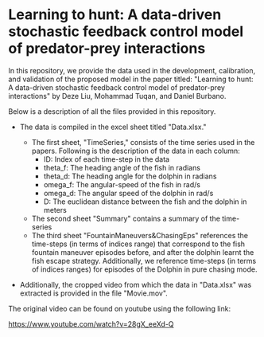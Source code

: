 # Learning to hunt: A data-driven stochastic feedback control model of predator-prey interactions

In this repository, we provide the data used in the development, calibration, and validation of the proposed model in the paper titled: "Learning to hunt: A data-driven stochastic feedback control model of predator-prey interactions" by Deze Liu, Mohammad Tuqan, and Daniel Burbano. 

Below is a description of all the files provided in this repository.

- The data is compiled in the excel sheet titled "Data.xlsx." 
  - The first sheet, "TimeSeries," consists of the time series used in the papers. Following is the description of the data in each column:
    - ID: Index of each time-step in the data
    - theta_f: The heading angle of the fish in radians
    - theta_d: The heading angle for the dolphin in radians
    - omega_f: The angular-speed of the fish in rad/s
    - omega_d: The angular speed of the dolphin in rad/s
    - D: The euclidean distance between the fish and the dolphin in meters
  - The second sheet "Summary" contains a summary of the time-series
  - The third sheet "FountainManeuvers&ChasingEps" references the time-steps (in terms of indices range) that correspond to the fish fountain maneuver episodes before, and after the dolphin learnt the fish escape strategy. Additionally, we reference time-steps (in terms of indices ranges) for episodes of the Dolphin in pure chasing mode.

- Additionally, the cropped video from which the data in "Data.xlsx" was extracted is provided in the file "Movie.mov". 

The original video can be found on youtube using the following link:

https://www.youtube.com/watch?v=28gX_eeXd-Q
